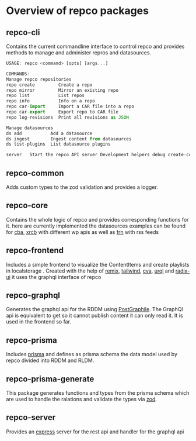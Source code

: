 # Overview of repco packages

## repco-cli

Contains the current commandline interface to control repco and provides methods to manage and administer repros and datasources.

```javascript
USAGE: repco <command> [opts] [args...]

COMMANDS:
Manage repco repositories
repo create         Create a repo
repo mirror         Mirror an existing repo
repo list           List repos
repo info           Info on a repo
repo car-import     Import a CAR file into a repo
repo car-export     Export repo to CAR file
repo log-revisions  Print all revisions as JSON

Manage datasources
ds add           Add a datasource
ds ingest        Ingest content from datasources
ds list-plugins  List datasource plugins

server   Start the repco API server Development helpers debug create-content  Create dummy content
```

## repco-common

Adds custom types to the zod validation and provides a logger.

## repco-core

Contains the whole logic of repco and provides corresponding functions for it. here are currently implemented the datasources examples can be found for [cba](https://cba.fro.at/explore), [xrcb](https://xrcb.cat/en/) with different wp apis as well as [frn](https://www.freie-radios.net/) with rss feeds

## repco-frontend

Includes a simple frontend to visualize the ContentItems and create playlists in localstorage . Created with the help of [remix](https://remix.run/), [tailwind](https://tailwindcss.com/), [cva](https://github.com/joe-bell/cva), [urql](https://formidable.com/open-source/urql/) and [radix-ui](https://www.radix-ui.com/) it uses the graphql interface of repco

## repco-graphql

Generates the graphql api for the RDDM using [PostGraphile](https://www.graphile.org/postgraphile/). The GraphQl api is equivalent to get so it cannot publish content it can only read it. It is used in the frontend so far.

## repco-prisma

Includes [prisma](https://www.prisma.io/) and defines as prisma schema the data model used by repco divided into RDDM and RLDM.

## repco-prisma-generate

This package generates functions and types from the prisma schema which are used to handle the ralations and validate the types via [zod](https://github.com/colinhacks/zod).

## repco-server

Provides an [express](https://expressjs.com/) server for the rest api and handler for the graphql api

